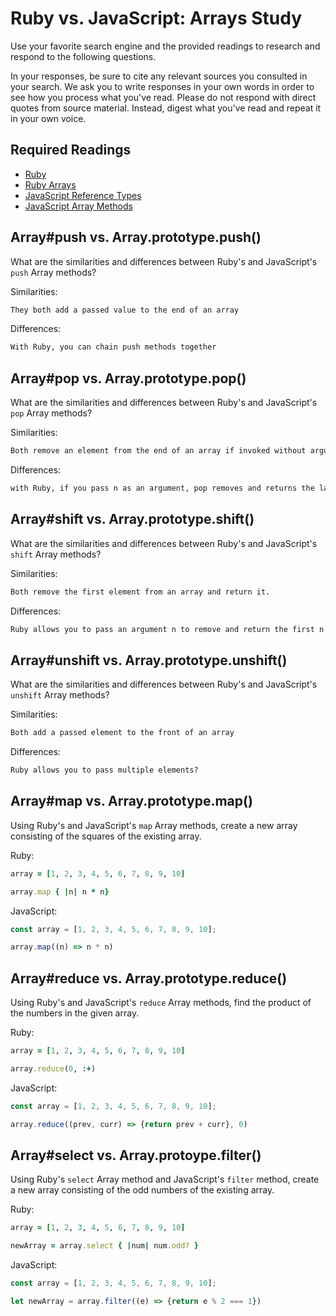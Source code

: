 # Ruby vs. JavaScript: Arrays Study

Use your favorite search engine and the provided readings to research and
respond to the following questions.

In your responses, be sure to cite any relevant sources you consulted in your
search. We ask you to write responses in your own words in order to see how you
process what you've read. Please do not respond with direct quotes from source
material. Instead, digest what you've read and repeat it in your own voice.

## Required Readings

-   [Ruby](https://github.com/ga-wdi-boston/ruby)
-   [Ruby Arrays](https://github.com/ga-wdi-boston/ruby-arrays)
-   [JavaScript Reference Types](https://github.com/ga-wdi-boston/js-reference-types)
-   [JavaScript Array Methods](https://github.com/ga-wdi-boston/js-array-methods)

## Array#push vs. Array.prototype.push()

What are the similarities and differences between Ruby's and JavaScript's `push`
Array methods?

Similarities:

```md
They both add a passed value to the end of an array
```

Differences:

```md
With Ruby, you can chain push methods together
```

## Array#pop vs. Array.prototype.pop()

What are the similarities and differences between Ruby's and JavaScript's `pop`
Array methods?

Similarities:

```md
Both remove an element from the end of an array if invoked without arguments.
```

Differences:

```md
with Ruby, if you pass n as an argument, pop removes and returns the last n elements.
```

## Array#shift vs. Array.prototype.shift()

What are the similarities and differences between Ruby's and JavaScript's
`shift` Array methods?

Similarities:

```md
Both remove the first element from an array and return it.
```

Differences:

```md
Ruby allows you to pass an argument n to remove and return the first n elements from an array
```

## Array#unshift vs. Array.prototype.unshift()

What are the similarities and differences between Ruby's and JavaScript's
`unshift` Array methods?

Similarities:

```md
Both add a passed element to the front of an array
```

Differences:

```md
Ruby allows you to pass multiple elements?
```

## Array#map vs. Array.prototype.map()

Using Ruby's and JavaScript's `map` Array methods, create a new array consisting
of the squares of the existing array.

Ruby:

```ruby
array = [1, 2, 3, 4, 5, 6, 7, 8, 9, 10]

array.map { |n| n * n}
```

JavaScript:

```javascript
const array = [1, 2, 3, 4, 5, 6, 7, 8, 9, 10];

array.map((n) => n * n)
```

## Array#reduce vs. Array.prototype.reduce()

Using Ruby's and JavaScript's `reduce` Array methods, find the product of the
numbers in the given array.

Ruby:

```ruby
array = [1, 2, 3, 4, 5, 6, 7, 8, 9, 10]

array.reduce(0, :+)
```

JavaScript:

```javascript
const array = [1, 2, 3, 4, 5, 6, 7, 8, 9, 10];

array.reduce((prev, curr) => {return prev + curr}, 0)
```

## Array#select vs. Array.protoype.filter()

Using Ruby's `select` Array method and JavaScript's `filter` method, create a
new array consisting of the odd numbers of the existing array.

Ruby:

```ruby
array = [1, 2, 3, 4, 5, 6, 7, 8, 9, 10]

newArray = array.select { |num| num.odd? }
```

JavaScript:

```javascript
const array = [1, 2, 3, 4, 5, 6, 7, 8, 9, 10];

let newArray = array.filter((e) => {return e % 2 === 1})
```

